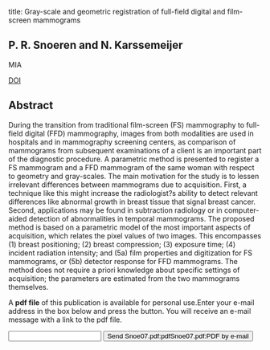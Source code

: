 title: Gray-scale and geometric registration of full-field digital and film-screen mammograms

## P. R. Snoeren and N. Karssemeijer
MIA

<a href="https://doi.org/10.1016/j.media.2006.11.003">DOI</a>

## Abstract
During the transition from traditional film-screen (FS) mammography to full-field digital (FFD) mammography, images from both modalities are used in hospitals and in mammography screening centers, as comparison of mammograms from subsequent examinations of a client is an important part of the diagnostic procedure. A parametric method is presented to register a FS mammogram and a FFD mammogram of the same woman with respect to geometry and gray-scales. The main motivation for the study is to lessen irrelevant differences between mammograms due to acquisition. First, a technique like this might increase the radiologist?s ability to detect relevant differences like abnormal growth in breast tissue that signal breast cancer. Second, applications may be found in subtraction radiology or in computer-aided detection of abnormalities in temporal mammograms. The proposed method is based on a parametric model of the most important aspects of acquisition, which relates the pixel values of two images. This encompasses (1) breast positioning; (2) breast compression; (3) exposure time; (4) incident radiation intensity; and (5a) film properties and digitization for FS mammograms, or (5b) detector response for FFD mammograms. The method does not require a priori knowledge about specific settings of acquisition; the parameters are estimated from the two mammograms themselves.

A <b>pdf file</b> of this publication is available for personal use.Enter your e-mail address in the box below and press the button. You will receive an e-mail message with a link to the pdf file.
<form action="sender.php">  <input type="text" name="email">  <input type="submit" value="Send Snoe07.pdf:pdfSnoe07.pdf:PDF by e-mail"></form>